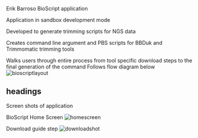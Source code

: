 Erik Barroso
BioScript application

Application in sandbox development mode

Developed to generate trimming scripts for NGS data

Creates command line argument and PBS scripts for BBDuk and Trimmomatic trimming tools

Walks users through entire process from tool specific download steps to the final generation of the command
Follows flow diagram below 
![bioscriptlayout](https://user-images.githubusercontent.com/19696661/39716017-19f0dfdc-51fd-11e8-8d51-96dd645143c3.png)

## headings 
Screen shots of application

BioScript Home Screen
![homescreen](https://user-images.githubusercontent.com/19696661/39716073-4852ccb4-51fd-11e8-838d-052a548a63da.png)

Download guide step
![downloadshot](https://user-images.githubusercontent.com/19696661/39716168-94b35966-51fd-11e8-9444-0f088ba7bbe4.jpg)

